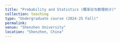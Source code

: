 ```yaml
---
title: "Probability and Statistics (概率论与数理统计)"
collection: teaching
type: "Undergraduate course (2024-25 Fall)"
permalink: 
venue: "Shenzhen University"
location: "Shenzhen, China"
---
```

